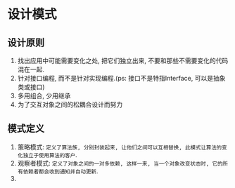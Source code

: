 # 设计模式

## 设计原则
1. 找出应用中可能需要变化之处, 把它们独立出来, 不要和那些不需要变化的代码混在一起.
2. 针对接口编程, 而不是针对实现编程.(ps: 接口不是特指Interface, 可以是抽象类或接口)
3. 多用组合, 少用继承
4. 为了交互对象之间的松耦合设计而努力

## 模式定义
1. 策略模式: `定义了算法族, 分别封装起来, 让他们之间可以互相替换, 此模式让算法的变化独立于使用算法的客户`.
2. 观察者模式: `定义了对象之间的一对多依赖, 这样一来, 当一个对象改变状态时, 它的所有依赖者都会收到通知并自动更新`.
3. 